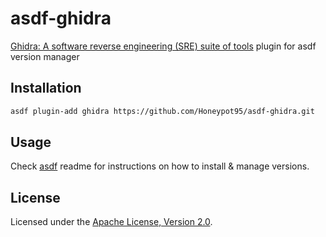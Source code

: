 # asdf-ghidra

[Ghidra: A software reverse engineering (SRE) suite of tools](https://developer.amd.com/amd-aocc) plugin for
asdf version manager

## Installation

```bash
asdf plugin-add ghidra https://github.com/Honeypot95/asdf-ghidra.git
```

## Usage

Check [asdf](https://github.com/asdf-vm/asdf) readme for instructions on how to
install & manage versions.

## License

Licensed under the
[Apache License, Version 2.0](https://www.apache.org/licenses/LICENSE-2.0).

